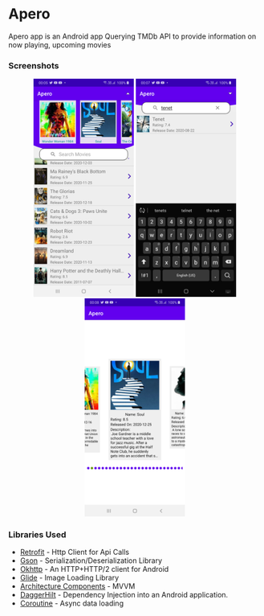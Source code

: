 # Apero

Apero app is an Android app Querying TMDb API to provide information on now playing, upcoming movies

### Screenshots

<div align="center">
  <img src="/screenshots/sc_1.png" width="200px"</img>
 <img src="/screenshots/sc_2.png" width="200px"</img>
 <img src="/screenshots/sc_3.png" width="200px"</img>
</div>

### Libraries Used

 - [Retrofit](https://square.github.io/retrofit/) - Http Client for Api Calls
 - [Gson](https://github.com/google/gson) - Serialization/Deserialization Library
 - [Okhttp](https://github.com/square/okhttp) - An HTTP+HTTP/2 client for Android
 - [Glide](https://github.com/bumptech/glide) - Image Loading Library
 - [Architecture Components](https://developer.android.com/topic/libraries/architecture/viewmodel) - MVVM
 - [DaggerHilt](https://dagger.dev/hilt/) - Dependency Injection into an Android application.
 - [Coroutine](https://developer.android.com/kotlin/coroutines) - Async data loading

